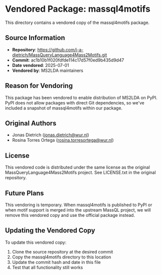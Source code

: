 # Vendored Package: massql4motifs

This directory contains a vendored copy of the massql4motifs package.

## Source Information
- **Repository**: https://github.com/j-a-dietrich/MassQueryLanguage4Mass2Motifs.git
- **Commit**: ac1b10b1f020fdfde114c17d57f0ed9b435d9d47
- **Date vendored**: 2025-07-01
- **Vendored by**: MS2LDA maintainers

## Reason for Vendoring
This package has been vendored to enable distribution of MS2LDA on PyPI. PyPI does not allow packages with direct Git dependencies, so we've included a snapshot of massql4motifs within our package.

## Original Authors
- Jonas Dietrich (jonas.dietrich@wur.nl)
- Rosina Torres Ortega (rosina.torresortega@wur.nl)

## License
This vendored code is distributed under the same license as the original MassQueryLanguage4Mass2Motifs project. See LICENSE.txt in the original repository.

## Future Plans
This vendoring is temporary. When massql4motifs is published to PyPI or when motif support is merged into the upstream MassQL project, we will remove this vendored copy and use the official package instead.

## Updating the Vendored Copy
To update this vendored copy:
1. Clone the source repository at the desired commit
2. Copy the massql4motifs directory to this location
3. Update the commit hash and date in this file
4. Test that all functionality still works
